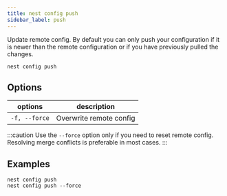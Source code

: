 ```yaml
---
title: nest config push
sidebar_label: push
---
```


Update remote config. By default you can only push your configuration if it is newer than the remote configuration or if you have previously pulled the changes. 

```shell script
nest config push
```

## Options

 | options       | description             |
 | ------------- | ----------------------- |
 | `-f, --force` | Overwrite remote config |

:::caution
Use the `--force` option only if you need to reset remote config. Resolving merge conflicts is preferable in most cases. 
:::

## Examples

```shell script
nest config push
nest config push --force
```
